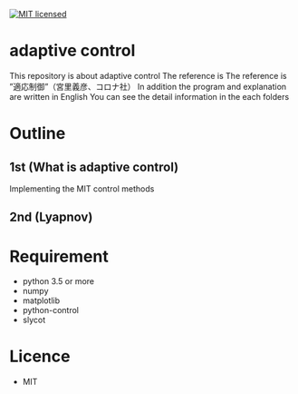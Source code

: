 [![MIT licensed](https://img.shields.io/badge/license-MIT-blue.svg)](LICENSE)
# adaptive control
This repository is about adaptive control
The reference is The reference is ”適応制御”（宮里義彦、コロナ社）
In addition the program and explanation are written in English
You can see the detail information in the each folders

# Outline
## 1st (What is adaptive control)
Implementing the MIT control methods

## 2nd (Lyapnov)


# Requirement
- python 3.5 or more
- numpy
- matplotlib
- python-control
- slycot

# Licence
- MIT